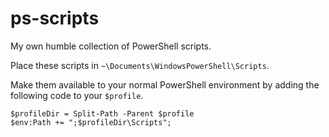 ps-scripts
==========

My own humble collection of PowerShell scripts.

Place these scripts in `~\Documents\WindowsPowerShell\Scripts`. 

Make them available to your normal PowerShell environment by adding the following code to your `$profile`.
    
    $profileDir = Split-Path -Parent $profile
    $env:Path += ";$profileDir\Scripts";